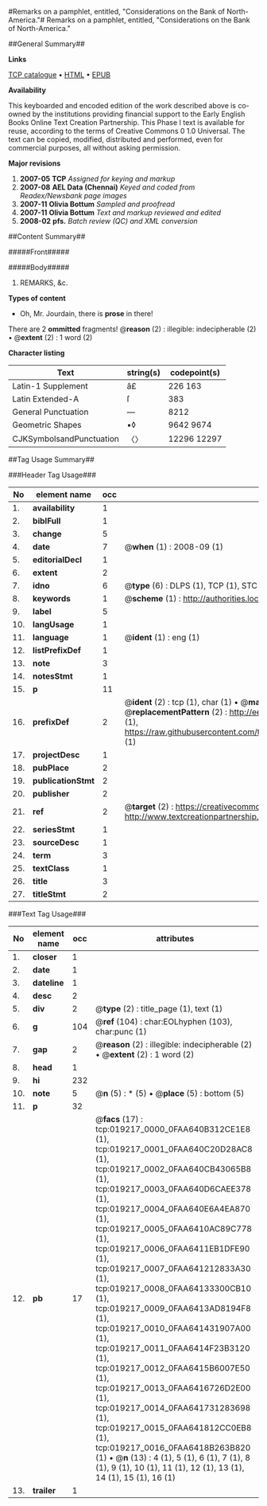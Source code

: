 #Remarks on a pamphlet, entitled, "Considerations on the Bank of North-America."#
Remarks on a pamphlet, entitled, "Considerations on the Bank of North-America."

##General Summary##

**Links**

[TCP catalogue](http://www.ota.ox.ac.uk/tcp/)  • 
[HTML](http://tei.it.ox.ac.uk/tcp/Texts-HTML/free/N15/N15138.html)  • 
[EPUB](http://tei.it.ox.ac.uk/tcp/Texts-EPUB/free/N15/N15138.epub)

**Availability**

This keyboarded and encoded edition of the
	       work described above is co-owned by the institutions
	       providing financial support to the Early English Books
	       Online Text Creation Partnership. This Phase I text is
	       available for reuse, according to the terms of Creative
	       Commons 0 1.0 Universal. The text can be copied,
	       modified, distributed and performed, even for
	       commercial purposes, all without asking permission.

**Major revisions**

1. __2007-05__ __TCP__ *Assigned for keying and markup*
1. __2007-08__ __AEL Data (Chennai)__ *Keyed and coded from Readex/Newsbank page images*
1. __2007-11__ __Olivia Bottum__ *Sampled and proofread*
1. __2007-11__ __Olivia Bottum__ *Text and markup reviewed and edited*
1. __2008-02__ __pfs.__ *Batch review (QC) and XML conversion*

##Content Summary##

#####Front#####

#####Body#####

1. REMARKS, &c.

**Types of content**

  * Oh, Mr. Jourdain, there is **prose** in there!

There are 2 **ommitted** fragments! 
 @__reason__ (2) : illegible: indecipherable (2)  •  @__extent__ (2) : 1 word (2)

**Character listing**


|Text|string(s)|codepoint(s)|
|---|---|---|
|Latin-1 Supplement|â£|226 163|
|Latin Extended-A|ſ|383|
|General Punctuation|—|8212|
|Geometric Shapes|▪◊|9642 9674|
|CJKSymbolsandPunctuation|〈〉|12296 12297|

##Tag Usage Summary##

###Header Tag Usage###

|No|element name|occ|attributes|
|---|---|---|---|
|1.|__availability__|1||
|2.|__biblFull__|1||
|3.|__change__|5||
|4.|__date__|7| @__when__ (1) : 2008-09 (1)|
|5.|__editorialDecl__|1||
|6.|__extent__|2||
|7.|__idno__|6| @__type__ (6) : DLPS (1), TCP (1), STC (1), NOTIS (1), IMAGE-SET (1), EVANS-CITATION (1)|
|8.|__keywords__|1| @__scheme__ (1) : http://authorities.loc.gov/ (1)|
|9.|__label__|5||
|10.|__langUsage__|1||
|11.|__language__|1| @__ident__ (1) : eng (1)|
|12.|__listPrefixDef__|1||
|13.|__note__|3||
|14.|__notesStmt__|1||
|15.|__p__|11||
|16.|__prefixDef__|2| @__ident__ (2) : tcp (1), char (1)  •  @__matchPattern__ (2) : ([0-9\-]+):([0-9IVX]+) (1), (.+) (1)  •  @__replacementPattern__ (2) : http://eebo.chadwyck.com/downloadtiff?vid=$1&page=$2 (1), https://raw.githubusercontent.com/textcreationpartnership/Texts/master/tcpchars.xml#$1 (1)|
|17.|__projectDesc__|1||
|18.|__pubPlace__|2||
|19.|__publicationStmt__|2||
|20.|__publisher__|2||
|21.|__ref__|2| @__target__ (2) : https://creativecommons.org/publicdomain/zero/1.0/ (1), http://www.textcreationpartnership.org/docs/. (1)|
|22.|__seriesStmt__|1||
|23.|__sourceDesc__|1||
|24.|__term__|3||
|25.|__textClass__|1||
|26.|__title__|3||
|27.|__titleStmt__|2||


###Text Tag Usage###

|No|element name|occ|attributes|
|---|---|---|---|
|1.|__closer__|1||
|2.|__date__|1||
|3.|__dateline__|1||
|4.|__desc__|2||
|5.|__div__|2| @__type__ (2) : title_page (1), text (1)|
|6.|__g__|104| @__ref__ (104) : char:EOLhyphen (103), char:punc (1)|
|7.|__gap__|2| @__reason__ (2) : illegible: indecipherable (2)  •  @__extent__ (2) : 1 word (2)|
|8.|__head__|1||
|9.|__hi__|232||
|10.|__note__|5| @__n__ (5) : * (5)  •  @__place__ (5) : bottom (5)|
|11.|__p__|32||
|12.|__pb__|17| @__facs__ (17) : tcp:019217_0000_0FAA640B312CE1E8 (1), tcp:019217_0001_0FAA640C20D28AC8 (1), tcp:019217_0002_0FAA640CB43065B8 (1), tcp:019217_0003_0FAA640D6CAEE378 (1), tcp:019217_0004_0FAA640E6A4EA870 (1), tcp:019217_0005_0FAA6410AC89C778 (1), tcp:019217_0006_0FAA6411EB1DFE90 (1), tcp:019217_0007_0FAA641212833A30 (1), tcp:019217_0008_0FAA64133300CB10 (1), tcp:019217_0009_0FAA6413AD8194F8 (1), tcp:019217_0010_0FAA641431907A00 (1), tcp:019217_0011_0FAA6414F23B3120 (1), tcp:019217_0012_0FAA6415B6007E50 (1), tcp:019217_0013_0FAA6416726D2E00 (1), tcp:019217_0014_0FAA641731283698 (1), tcp:019217_0015_0FAA641812CC0EB8 (1), tcp:019217_0016_0FAA6418B263B820 (1)  •  @__n__ (13) : 4 (1), 5 (1), 6 (1), 7 (1), 8 (1), 9 (1), 10 (1), 11 (1), 12 (1), 13 (1), 14 (1), 15 (1), 16 (1)|
|13.|__trailer__|1||
